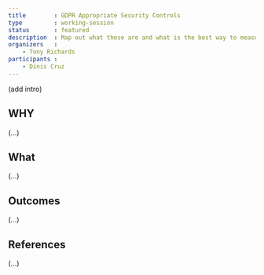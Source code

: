```yaml
---
title        : GDPR Appropriate Security Controls
type         : working-session
status       : featured
description  : Map out what these are and what is the best way to measure them
organizers   :
    - Tony Richards
participants :
    - Dinis Cruz
---
```


(add intro)

## WHY

(...)

## What

(...)

## Outcomes

(...)

## References

(...)
